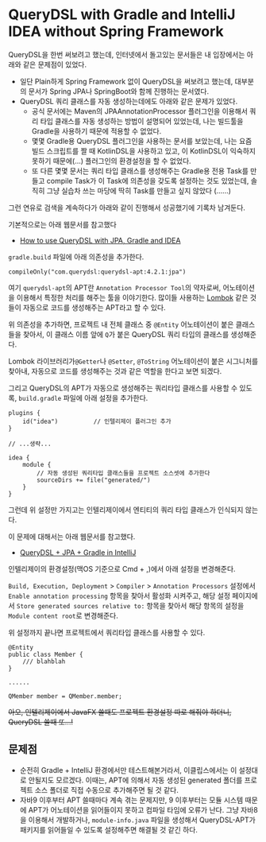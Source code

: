 # QueryDSL with Gradle and IntelliJ IDEA without Spring Framework

QueryDSL을 한번 써보려고 했는데, 인터넷에서 돌고있는 문서들은 내 입장에서는 아래와 같은 문제점이 있었다.

  * 일단 Plain하게 Spring Framework 없이 QueryDSL을 써보려고 했는데, 대부분의 문서가 Spring JPA나 SpringBoot와 함께 진행하는 문서였다.
  * QueryDSL 쿼리 클래스를 자동 생성하는데에도 아래와 같은 문제가 있었다.
    * 공식 문서에는 Maven의 JPAAnnotationProcessor 플러그인을 이용해서 쿼리 타입 클래스를 자동 생성하는 방법이 설명되어 있었는데,
      나는 빌드툴을 Gradle을 사용하기 때문에 적용할 수 없었다.
    * 몇몇 Gradle용 QueryDSL 플러그인을 사용하는 문서를 보았는데, 나는 요즘 빌드 스크립트를 짤 때 KotlinDSL을 사용하고 있고,
      이 KotlinDSL이 익숙하지 못하기 때문에(...) 플러그인의 환경설정을 할 수 없었다.
    * 또 다른 몇몇 문서는 쿼리 타입 클래스를 생성해주는 Gradle용 전용 Task를 만들고 compile Task가 이 Task에 의존성을 갖도록 설정하는 것도 있었는데,
      솔직히 그냥 실습차 쓰는 마당에 딱히 Task를 만들고 싶지 않았다 (......)

그런 연유로 검색을 계속하다가 아래와 같이 진행해서 성공했기에 기록차 남겨둔다.

기본적으로는 아래 웹문서를 참고했다

* [How to use QueryDSL with JPA, Gradle and IDEA](http://bsideup.blogspot.com/2015/04/querydsl-with-gradle-and-idea.html)

```gradle.build``` 파일에 아래 의존성을 추가한다.

	compileOnly("com.querydsl:querydsl-apt:4.2.1:jpa")

여기 ```querydsl-apt```의 APT란 ```Annotation Processor Tool```의 약자로써, 어노테이션을 이용해서 특정한 처리를 해주는 툴을 이야기한다.
많이들 사용하는 [Lombok](https://projectlombok.org/) 같은 것들이 자동으로 코드를 생성해주는 APT라고 할 수 있다.

위 의존성을 추가하면, 프로젝트 내 전체 클래스 중 ```@Entity``` 어노테이션이 붙은 클래스들을 찾아서, 이 클래스 이름 앞에 ```Q```가 붙은
QueryDSL 쿼리 타입의 클래스를 생성해준다.

Lombok 라이브러리가```@Getter```나 ```@Setter```, ```@ToString``` 어노테이션이 붙은 시그니처를 찾아내,
자동으로 코드를 생성해주는 것과 같은 역할을 한다고 보면 되겠다.

그리고 QueryDSL의 APT가 자동으로 생성해주는 쿼리타입 클래스를 사용할 수 있도록, ```build.gradle``` 파일에 아래 설정을 추가한다.

	plugins {
		id("idea")			// 인텔리제이 플러그인 추가
	}
	
	// ...생략...
	
	idea {
		module {
			// 자동 생성된 쿼리타입 클래스들을 프로젝트 소스셋에 추가한다
			sourceDirs += file("generated/")
		}
	}

그런데 위 설정만 가지고는 인텔리제이에서 엔티티의 쿼리 타입 클래스가 인식되지 않는다.

이 문제에 대해서는 아래 웹문서를 참고했다.

* [QueryDSL + JPA + Gradle in IntelliJ](http://izeye.blogspot.com/2015/09/querydsl-jpa-gradle-in-intellij.html)

인텔리제이의 환경설정(맥OS 기준으로 Cmd + ,)에서 아래 설정을 변경해준다.

```Build, Execution, Deployment``` > ```Compiler``` > ```Annotation Processors``` 설정에서
```Enable annotation processing``` 항목을 찾아서 활성화 시켜주고,
해당 설정 페이지에서 ```Store generated sources relative to:``` 항목을 찾아서 해당 항목의 설정을  ```Module content root```로 변경해준다.

위 설정까지 끝나면 프로젝트에서 쿼리타입 클래스를 사용할 수 있다.

	@Entity
	public class Member {
		/// blahblah
	}
	
	......
	
	QMember member = QMember.member;

~~아오, 인텔리제이에서 JavaFX 쓸때도 프로젝트 환경설정 따로 해줘야 하더니, QueryDSL 쓸때 또...!~~

## 문제점

* 순전히 Gradle + IntelliJ 환경에서만 테스트해본거라서, 이클립스에서는 이 설정대로 안될지도 모르겠다.
  이때는, APT에 의해서 자동 생성된 generated 폴더를 프로젝트 소스 폴더로 직접 수동으로 추가해주면 될 것 같다.
* 자바9 이후부터 APT 쓸때마다 계속 겪는 문제지만, 9 이후부터는 모듈 시스템 때문에 APT가 어노테이션을 읽어들이지 못하고 컴파일 타임에 오류가 난다.
  그냥 자바8을 이용해서 개발하거나, ```module-info.java``` 파일을 생성해서 QueryDSL-APT가 패키지를 읽어들일 수 있도록 설정해주면 해결될 것 같긴 하다.
